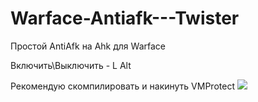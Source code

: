 # Warface-Antiafk---Twister

Простой AntiAfk на Ahk для Warface

Включить\Выключить - L Alt

Рекомендую скомпилировать и накинуть VMProtect
![ ](https://user-images.githubusercontent.com/96744578/197051978-7d2e4c2d-3859-4d28-8e15-679cd10bbbb7.gif)
